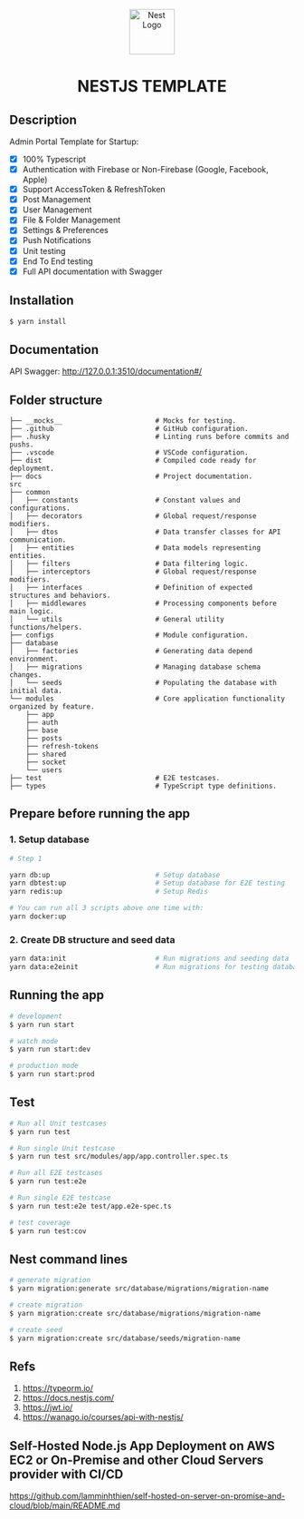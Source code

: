 <p align="center">
  <a href="http://nestjs.com/" target="blank"><img src="https://nestjs.com/img/logo-small.svg" width="80" alt="Nest Logo" /></a>
</p>

<h1 align="center">NESTJS TEMPLATE</h1>

## Description

Admin Portal Template for Startup:

- [x] 100% Typescript
- [x] Authentication with Firebase or Non-Firebase (Google, Facebook, Apple)
- [x] Support AccessToken & RefreshToken
- [x] Post Management
- [x] User Management
- [x] File & Folder Management
- [x] Settings & Preferences
- [x] Push Notifications
- [x] Unit testing
- [x] End To End testing
- [x] Full API documentation with Swagger

## Installation

```bash
$ yarn install
```

## Documentation

API Swagger: http://127.0.0.1:3510/documentation#/

## Folder structure

```shell
├── __mocks__                       # Mocks for testing.
├── .github                         # GitHub configuration.
├── .husky                          # Linting runs before commits and pushs.
├── .vscode                         # VSCode configuration.
├── dist                            # Compiled code ready for deployment.
├── docs                            # Project documentation.
src
├── common
│   ├── constants                   # Constant values and configurations.
│   ├── decorators                  # Global request/response modifiers.
│   ├── dtos                        # Data transfer classes for API communication.
│   ├── entities                    # Data models representing entities.
│   ├── filters                     # Data filtering logic.
│   ├── interceptors                # Global request/response modifiers.
│   ├── interfaces                  # Definition of expected structures and behaviors.
│   ├── middlewares                 # Processing components before main logic.
│   └── utils                       # General utility functions/helpers.
├── configs                         # Module configuration.
├── database
│   ├── factories                   # Generating data depend environment.
│   ├── migrations                  # Managing database schema changes.
│   └── seeds                       # Populating the database with initial data.
└── modules                         # Core application functionality organized by feature.
    ├── app
    ├── auth
    ├── base
    ├── posts
    ├── refresh-tokens
    ├── shared
    ├── socket
    └── users
├── test                            # E2E testcases.
├── types                           # TypeScript type definitions.
```

## Prepare before running the app

### 1. Setup database

```bash
# Step 1

yarn db:up                          # Setup database
yarn dbtest:up                      # Setup database for E2E testing
yarn redis:up                       # Setup Redis

# You can run all 3 scripts above one time with:
yarn docker:up
```

### 2. Create DB structure and seed data

```bash
yarn data:init                      # Run migrations and seeding data
yarn data:e2einit                   # Run migrations for testing database
```

## Running the app

```bash
# development
$ yarn run start

# watch mode
$ yarn run start:dev

# production mode
$ yarn run start:prod
```

## Test

```bash
# Run all Unit testcases
$ yarn run test

# Run single Unit testcase
$ yarn run test src/modules/app/app.controller.spec.ts

# Run all E2E testcases
$ yarn run test:e2e

# Run single E2E testcase
$ yarn run test:e2e test/app.e2e-spec.ts

# test coverage
$ yarn run test:cov
```

## Nest command lines

```bash
# generate migration
$ yarn migration:generate src/database/migrations/migration-name

# create migration
$ yarn migration:create src/database/migrations/migration-name

# create seed
$ yarn migration:create src/database/seeds/migration-name
```

## Refs

1. https://typeorm.io/
2. https://docs.nestjs.com/
3. https://jwt.io/
4. https://wanago.io/courses/api-with-nestjs/

## Self-Hosted Node.js App Deployment on AWS EC2 or On-Premise and other Cloud Servers provider with CI/CD

https://github.com/lamminhthien/self-hosted-on-server-on-promise-and-cloud/blob/main/README.md
